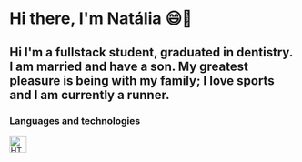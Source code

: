 # Hi there, I'm Natália 😄🙌
## Hi I'm a fullstack student, graduated in dentistry. I am married and have a son. My greatest pleasure is being with my family; I love sports and I am currently a runner.
### Languages ​​and technologies
<p>
 <img 
 align="left"
 alt="HTML"
 title="HTML"
 width="30px"
 style="padding-right: 10px;"
src="https://cdn.jsdelivr.net/gh/devicons/devicon@latest/icons/html5/html5-original.svg" />
</p>  
          
          




